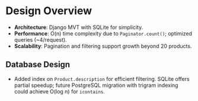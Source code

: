 # Design Overview
- **Architecture**: Django MVT with SQLite for simplicity.
- **Performance**: O(n) time complexity due to `Paginator.count()`; optimized queries (~4/request).
- **Scalability**: Pagination and filtering support growth beyond 20 products.

## Database Design
- Added index on `Product.description` for efficient filtering. SQLite offers partial speedup; future PostgreSQL migration with trigram indexing could achieve O(log n) for `icontains`.